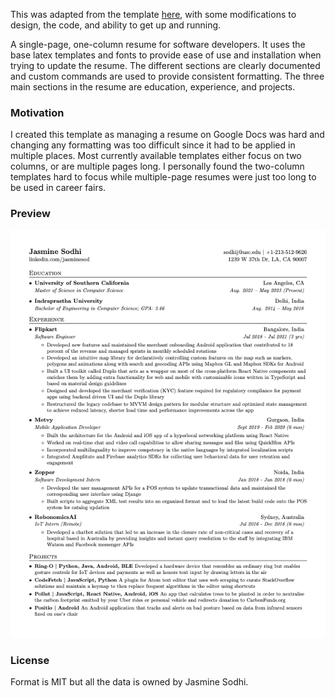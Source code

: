 This was adapted from the template [here](https://github.com/sb2nov/resume), with some modifications to design, the code, and ability to get up and running.

A single-page, one-column resume for software developers. It uses the base latex templates and fonts to provide ease of use and installation when trying to update the resume. The different sections are clearly documented and custom commands are used to provide consistent formatting. The three main sections in the resume are education, experience, and projects.

### Motivation

I created this template as managing a resume on Google Docs was hard and changing any formatting was too difficult since it had to be applied in multiple places. Most currently available templates either focus on two columns, or are multiple pages long. I personally found the two-column templates hard to focus while multiple-page resumes were just too long to be used in career fairs.

### Preview

![Resume Screenshot](/jasmine_sodhi_resume.png)

### License

Format is MIT but all the data is owned by Jasmine Sodhi.
